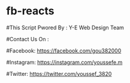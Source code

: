 # fb-reacts

#This Script Pwored By : Y-E Web Design Team

#Contact Us On :

#Facebook: https://facebook.com/gou382000

#Instagram: https://instagram.com/youssefe.m

#Twitter: https://twitter.com/youssef_3820
